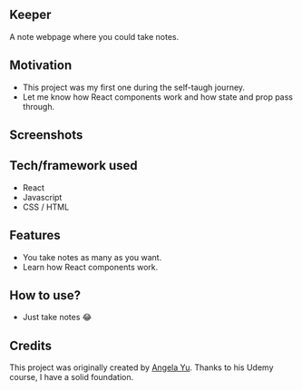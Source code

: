 ## Keeper

A note webpage where you could take notes.

## Motivation

- This project was my first one during the self-taugh journey.
- Let me know how React components work and how state and prop pass through.

## Screenshots

## Tech/framework used

- React
- Javascript
- CSS / HTML

## Features

- You take notes as many as you want.
- Learn how React components work.

## How to use?

- Just take notes 😂

## Credits

This project was originally created by [Angela Yu](https://www.linkedin.com/in/angela-yu-963a584b/).
Thanks to his Udemy course, I have a solid foundation.

